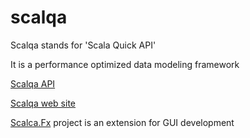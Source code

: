 # scalqa

Scalqa stands for 'Scala Quick API'

It is a performance optimized data modeling framework

[Scalqa API](http://scalqa.org/doc/scalqa/index.html)

[Scalqa web site](http://scalqa.org/doc/)

[Scalca.Fx](https://github.com/scalqa/scalqa.Fx) project is an extension for GUI development

